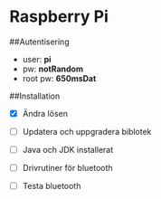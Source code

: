 # Raspberry Pi


##Autentisering

* user: **pi**
* pw: **notRandom**
* root pw: **650msDat**

##Installation
- [x] Ändra lösen
- [ ] Updatera och uppgradera biblotek
- [ ] Java och JDK installerat
- [ ] Drivrutiner för bluetooth
- [ ] Testa bluetooth

